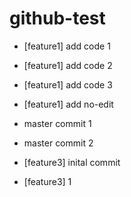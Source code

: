 # github-test

- [feature1] add code 1
- [feature1] add code 2
- [feature1] add code 3
- [feature1] add no-edit

- master commit 1
- master commit 2

- [feature3] inital commit
- [feature3] 1

